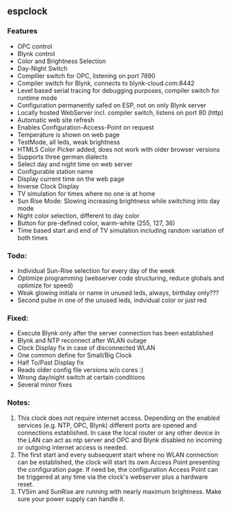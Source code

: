## **espclock**
### **Features**
*	OPC control
*	Blynk control
*	Color and Brightness Selection
*	Day-Night Switch
*	Compliler switch for OPC, listening on port 7890
*	Compiler switch for Blynk, connects to blynk-cloud.com:8442
*	Level based serial tracing for debugging purposes, compiler switch for runtime mode
*	Configuration permanently safed on ESP, not on only Blynk server
*	Locally hosted WebServer incl. compiler switch, listens on port 80 (http)
*	Automatic web site refresh
*	Enables Configuration-Access-Point on request
*	Temperature is shown on web page
*	TestMode, all leds, weak brightness
*	HTML5 Color Picker added, does not work with older browser versions
*	Supports three german dialects
*	Select day and night time on web server
*	Configurable station name
*	Display current time on the web page
*	Inverse Clock Display
*	TV simulation for times where no one is at home
*	Sun Rise Mode: Slowing increasing brightness while switching into day mode
*	Night color selection, different to day color
*	Button for pre-defined color, warm-white (255, 127, 36)
*	Time based start and end of TV simulation including random variation of both times

### **Todo:**
*	Individual Sun-Rise selection for every day of the week
*	Optimize programming (webserver code structuring, reduce globals and optimize for speed)
*	Weak glowing initials or name in unused leds, always, birthday only???
*	Second pulse in one of the unused leds, indvidual color or just red

### **Fixed:** 
*	Execute Blynk only after the server connection has been established
*	Blynk and NTP reconnect after WLAN outage
*	Clock Display fix in case of disconnected WLAN
*	One common define for Small/Big Clock
*	Half To/Past Display fix
*	Reads older config file versions w/o cores :)
*	Wrong day/night switch at certain conditions
*	Several minor fixes

### **Notes:**
1.	This clock does not require internet access.
	Depending on the enabled services (e.g. NTP, OPC, Blynk) different ports are opened and connections established.
	In case the local router or any other device in the LAN can act as ntp server and OPC and Blynk disabled 
	no incoming or outgoing internet access is needed.
2.	The first start and every subsequent start where no WLAN connection can be established, the clock will start its own
	Access Point presenting the configuration page.
	If need be, the configuration Access Point can be triggered at any time via the clock's webserver plus a hardware reset.
3.	TVSim and SunRise are running with nearly maximum brightness. Make sure your power supply can handle it.
	
